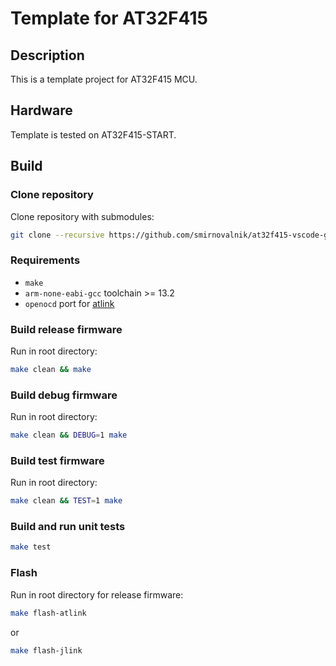 # Template for AT32F415

## Description

This is a template project for AT32F415 MCU.

## Hardware

Template is tested on AT32F415-START.

## Build

### Clone repository

Clone repository with submodules:

```bash
git clone --recursive https://github.com/smirnovalnik/at32f415-vscode-gcc-template.git
```

### Requirements

* `make`
* `arm-none-eabi-gcc` toolchain >= 13.2
* `openocd` port for [atlink](https://github.com/ArteryTek/openocd)

### Build release firmware

Run in root directory:

```bash
make clean && make
```

### Build debug firmware

Run in root directory:

```bash
make clean && DEBUG=1 make
```

### Build test firmware

Run in root directory:

```bash
make clean && TEST=1 make
```

### Build and run unit tests

```bash
make test
```

### Flash

Run in root directory for release firmware:

```bash
make flash-atlink
```

or

```bash
make flash-jlink
```
